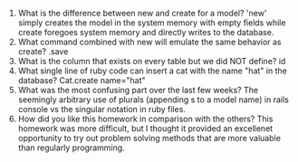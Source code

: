 1. What is the difference between new and create for a model?
'new' simply creates the model in the system memory with empty fields while create foregoes system memory and directly writes to the database.
2. What command combined with new will emulate the same behavior as create?
<Model>.save
3. What is the column that exists on every table but we did NOT define?
id
4. What single line of ruby code can insert a cat with the name "hat" in the database?
Cat.create name="hat"
5. What was the most confusing part over the last few weeks?
The seemingly arbitrary use of plurals (appending s to a model name) in rails console vs the singular notation in ruby files.
6. How did you like this homework in comparison with the others?
This homework was more difficult, but I thought it provided an excellenet opportunity to try out problem solving methods that are more valuable than regularly programming.
